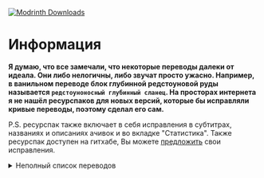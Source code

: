 [![Modrinth Downloads](https://img.shields.io/modrinth/dt/better-russian?color=00AF5C&label=downloads&style=round&logo=modrinth)](https://modrinth.com/resourcepack/better-russian)

# Информация

**Я думаю, что все замечали, что некоторые переводы далеки от идеала. Они либо нелогичны, либо звучат просто ужасно. Например, в ванильном переводе блок глубинной редстоуновой руды называется `редстоуноносный глубинный сланец`. На просторах интернета я не нашёл ресурспаков для новых версий, которые бы исправляли кривые переводы, поэтому сделал его сам.**

P.S. ресурспак также включает в себя исправления в субтитрах, названиях и описаниях ачивок и во вкладке "Статистика". Также ресурспак доступен на гитхабе, Вы можете [предложить](https://github.com/RinixGG/Better-Russian/issues) свои исправления.

<details><summary>Неполный список переводов
</summary>

## Мобы:

+ Крестьянин -> Житель
+ Хранитель -> Надзиратель
+ Всполох -> Ифрит
+ Тихоня -> Эллей
+ Визер -> Иссушитель
+ Снежный голем -> Снеговик

## Блоки:

+ "..."носный глубинный сланец -> Глубинная "..."ая руда
+ Незер-кварц -> Кварц
+ Керамика -> Терракота
+ Глазурованная керамика -> Керамика
+ Редстоуновый фонарь -> Лампа
+ Натёчный камень -> Блок капельника
+ Рельсы с датчиком -> Нажимные рельсы
+ Редстоуновый повторитель -> Повторитель
+ Редстоуновый компаратор -> Компаратор
+ "Блок" из тёмного дуба -> Тёмно-дубовый "блок"
+ Резная книжная полка -> Интерактивная книжная полка
+ Листья -> Листва

## Предметы:

+ Светокаменная пыль -> Светопыль
+ Розовый куст -> Куст розы
+ Бросянка -> Каплелист
+ Грузовая вагонетка/лодка -> Вагонетка/Лодка с сундуком
+ Загрузочная вагонетка -> Вагонетка с воронкой
+ Зелье водного дыхания -> Зелье подводного дыхания
+ Зелье стремительности -> Зелье скорости
+ Большегрузная весовая пластина -> Железная весовая пластина
+ Весовая пластина -> Золотая весовая пластина
+ Поножи -> Штаны
+ Огниво -> Зажигалка

</details>
